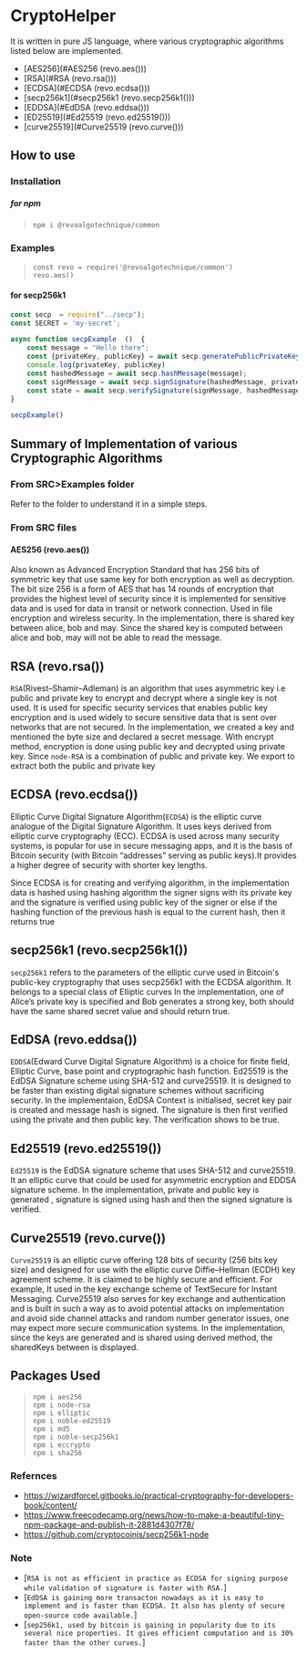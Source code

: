 # CryptoHelper

It is written in pure JS language, where various cryptographic algorithms listed below are implemented.

* [AES256](#AES256 (revo.aes()))
* [RSA](#RSA (revo.rsa()))
* [ECDSA](#ECDSA (revo.ecdsa()))
* [secp256k1](#secp256k1 (revo.secp256k1()))
* [EDDSA](#EdDSA (revo.eddsa())) 
* [ED25519](#Ed25519 (revo.ed25519()))
* [curve25519](#Curve25519 (revo.curve()))

## How to use

### Installation
##### for npm
> `npm i @revoalgotechnique/common`


### Examples
> `const revo = require('@revoalgotechnique/common')` </br>
> `revo.aes()`

#### for secp256k1
```javascript
const secp  = require("../secp");
const SECRET = 'my-secret';

async function secpExample  ()  {
    const message = "Hello there";
    const {privateKey, publicKey} = await secp.generatePublicPrivateKey(SECRET)
    console.log(privateKey, publicKey)
    const hashedMessage = await secp.hashMessage(message);
    const signMessage = await secp.signSignature(hashedMessage, privateKey);
    const state = await secp.verifySignature(signMessage, hashedMessage, publicKey);
}

secpExample()


```



##    Summary of Implementation of various Cryptographic Algorithms

### From SRC>Examples folder

Refer to the folder to understand it in a simple steps.

### From SRC files

#### AES256 (revo.aes())
Also known as Advanced Encryption Standard that has 256 bits of symmetric key that use same key for  both encryption as well as decryption. The bit size 256 is a form of AES that has 14 rounds of encryption that provides the highest level of security since it is implemented for sensitive data and is used for data in transit or network connection. Used in file encryption and wireless security.
In the implementation, there is shared key between alice, bob and may. Since the shared key is computed between alice and bob, may will not be able to read the message.


## RSA (revo.rsa())
`RSA`(Rivest–Shamir–Adleman) is an algorithm that uses asymmetric key i.e public and private key to encrypt and decrypt where a single key is not used. It is used for specific security services that enables public key encryption and is used widely to secure sensitive data that is sent over networks that are not secured.
In the implementation, we created a key and mentioned the byte size and declared a secret message. With encrypt method, encryption is done using public key and decrypted using private key. Since `node-RSA` is a combination of public and private key. We export to extract both the public and private key 


## ECDSA (revo.ecdsa())
Elliptic Curve Digital Signature Algorithm(`ECDSA`) is  the elliptic curve analogue of the Digital Signature Algorithm. It uses keys derived from elliptic curve cryptography (ECC). ECDSA is used across many security systems, is popular for use in secure messaging apps, and it is the basis of Bitcoin security (with Bitcoin “addresses” serving as public keys).It provides a higher degree of security with shorter key lengths.

Since ECDSA is for creating and verifying algorithm, in the implementation data is hashed using hashing algorithm the signer signs with its private key and the signature is verified using public key of the signer or else if the hashing function of the previous hash is equal to the current hash, then it returns true 
 
## secp256k1 (revo.secp256k1())
`secp256k1` refers to the parameters of the elliptic curve used in Bitcoin's public-key cryptography that uses secp256k1 with the ECDSA algorithm. It belongs to a special class of Elliptic curves
In the implementation, one of Alice’s private key is specified and Bob generates a strong key, both should have the same shared secret value and should return true.


## EdDSA (revo.eddsa())
`EDDSA`(Edward Curve Digital Signature Algorithm) is a choice for finite field, Elliptic Curve, base point and cryptographic hash function. Ed25519 is the EdDSA Signature scheme using SHA-512 and curve25519. It is designed to be faster than existing digital signature schemes without sacrificing security.
In the implementaion, EdDSA Context is initialised, secret key pair is created and message hash is signed. The signature is then first verified using the private and then public key. The verification shows to be true.

## Ed25519 (revo.ed25519())
`Ed25519` is the EdDSA signature scheme that uses SHA-512 and curve25519. It an elliptic curve that could be used for asymmetric encryption and EDDSA signature scheme.
In the implementation, private and public key is generated , signature is signed using hash and then the signed signature is verified.


## Curve25519 (revo.curve())
`Curve25519` is an elliptic curve offering 128 bits of security (256 bits key size) and designed for use with the elliptic curve Diffie–Hellman (ECDH) key agreement scheme. It is claimed to be highly secure and efficient. For example, It used in the key exchange scheme of TextSecure for Instant Messaging. Curve25519 also serves for key exchange and  authentication and is built in such a way as to avoid potential attacks on implementation and avoid side channel attacks and random number generator issues, one may expect more secure communication systems.
In the implementation, since the keys are generated and is shared using derived method, the sharedKeys between is displayed.


## Packages Used
> `npm i aes256` </br>
> `npm i node-rsa`</br>
> `npm i elliptic`</br>
> `npm i noble-ed25519`</br>
> `npm i md5`</br>
> `npm i noble-secp256k1`</br>
> `npm i eccrypto`</br>
> `npm i sha256` </br>

### Refernces

* https://wizardforcel.gitbooks.io/practical-cryptography-for-developers-book/content/
* https://www.freecodecamp.org/news/how-to-make-a-beautiful-tiny-npm-package-and-publish-it-2881d4307f78/
* https://github.com/cryptocoinjs/secp256k1-node

### Note
- [`RSA is not as efficient in practice as ECDSA for signing purpose while validation of signature is faster with RSA.`]
- [`EdDSA is gaining more transacton nowadays as it is easy to implement and is faster than ECDSA. It also has plenty of secure open-source code available.`]
- [`sep256k1, used by bitcoin is gaining in popularity due to its several nice properties. It gives efficient computation and is 30% faster than the other curves.`]
 
  
